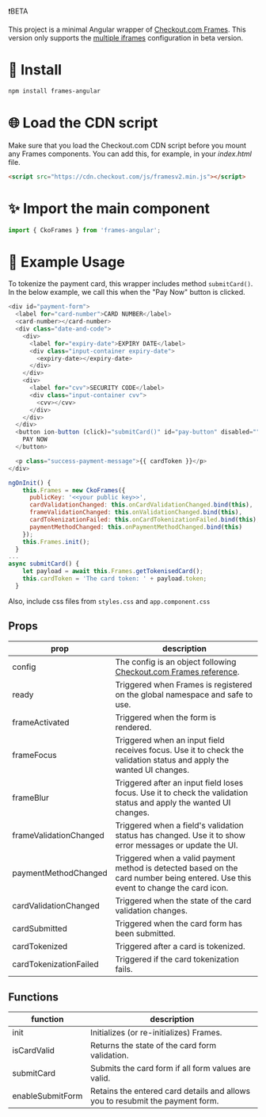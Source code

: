 ❗️BETA

This project is a minimal Angular wrapper of [Checkout.com Frames](https://docs.checkout.com/integrate/frames). This version only supports the [multiple iframes](https://docs.checkout.com/integrate/frames/frames-customization-guide#Framescustomizationguide-Multipleiframes) configuration in beta version.

# :rocket: Install

```bash
npm install frames-angular
```

# :globe_with_meridians: Load the CDN script

Make sure that you load the Checkout&#46;com CDN script before you mount any Frames components. You can add this, for example, in your _index.html_ file.

```html
<script src="https://cdn.checkout.com/js/framesv2.min.js"></script>
```



# :sparkles: Import the main component

```js
import { CkoFrames } from 'frames-angular';
```

# :book: Example Usage

To tokenize the payment card, this wrapper includes method `submitCard()`. In the below example, we call this when the "Pay Now" button is clicked.

```js
<div id="payment-form">
  <label for="card-number">CARD NUMBER</label>
  <card-number></card-number>
  <div class="date-and-code">
    <div>
      <label for="expiry-date">EXPIRY DATE</label>
      <div class="input-container expiry-date">
        <expiry-date></expiry-date>
      </div>
    </div>
    <div>
      <label for="cvv">SECURITY CODE</label>
      <div class="input-container cvv">
        <cvv></cvv>
      </div>
    </div>
  </div>
  <button ion-button (click)="submitCard()" id="pay-button" disabled="">
    PAY NOW
  </button>

  <p class="success-payment-message">{{ cardToken }}</p>
</div>
```

```js
ngOnInit() {
    this.Frames = new CkoFrames({
      publicKey: '<<your public key>>',
      cardValidationChanged: this.onCardValidationChanged.bind(this),
      frameValidationChanged: this.onValidationChanged.bind(this),
      cardTokenizationFailed: this.onCardTokenizationFailed.bind(this),
      paymentMethodChanged: this.onPaymentMethodChanged.bind(this)
    });
    this.Frames.init();
  }
...
async submitCard() {
    let payload = await this.Frames.getTokenisedCard();
    this.cardToken = 'The card token: ' + payload.token;
  }
```


Also, include css files from `styles.css` and `app.component.css`


## Props

| prop                   | description                                                                                                                                              |
| ---------------------- | -------------------------------------------------------------------------------------------------------------------------------------------------------- |
| config                 | The config is an object following [Checkout.com Frames reference](https://docs.checkout.com/integrate/frames/frames-reference#Framesreference-Configurationoptions). |
| ready                  | Triggered when Frames is registered on the global namespace and safe to use.                                                                             |
| frameActivated         | Triggered when the form is rendered.                                                                                                                     |
| frameFocus             | Triggered when an input field receives focus. Use it to check the validation status and apply the wanted UI changes.                                     |
| frameBlur              | Triggered after an input field loses focus. Use it to check the validation status and apply the wanted UI changes.                                       |
| frameValidationChanged | Triggered when a field's validation status has changed. Use it to show error messages or update the UI.                                                  |
| paymentMethodChanged   | Triggered when a valid payment method is detected based on the card number being entered. Use this event to change the card icon.                        |
| cardValidationChanged  | Triggered when the state of the card validation changes.                                                                                                 |
| cardSubmitted          | Triggered when the card form has been submitted.                                                                                                         |
| cardTokenized          | Triggered after a card is tokenized.                                                                                                                     |
| cardTokenizationFailed | Triggered if the card tokenization fails.                                                                                                                |

## Functions

| function               | description                                                                                                          |
| ---------------------- | -------------------------------------------------------------------------------------------------------------------- |
| init                   | Initializes (or re-initializes) Frames.                                                                              |
| isCardValid            | Returns the state of the card form validation.                                                                       |
| submitCard             | Submits the card form if all form values are valid.                                                                  |
| enableSubmitForm       | Retains the entered card details and allows you to resubmit the payment form.                                        |
